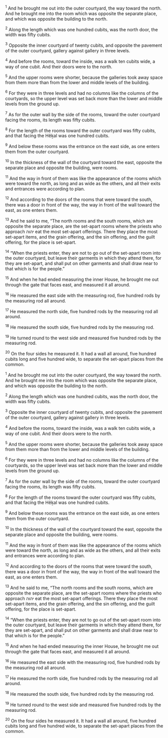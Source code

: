 <sup>1</sup> And he brought me out into the outer courtyard, the way toward the north. And he brought me into the room which was opposite the separate place, and which was opposite the building to the north.

<sup>2</sup> Along the length which was one hundred cubits, was the north door, the width was fifty cubits.

<sup>3</sup> Opposite the inner courtyard of twenty cubits, and opposite the pavement of the outer courtyard, gallery against gallery in three levels.

<sup>4</sup> And before the rooms, toward the inside, was a walk ten cubits wide, a way of one cubit. And their doors were to the north.

<sup>5</sup> And the upper rooms were shorter, because the galleries took away space from them more than from the lower and middle levels of the building.

<sup>6</sup> For they were in three levels and had no columns like the columns of the courtyards, so the upper level was set back more than the lower and middle levels from the ground up.

<sup>7</sup> As for the outer wall by the side of the rooms, toward the outer courtyard facing the rooms, its length was fifty cubits.

<sup>8</sup> For the length of the rooms toward the outer courtyard was fifty cubits, and that facing the Hĕḵal was one hundred cubits.

<sup>9</sup> And below these rooms was the entrance on the east side, as one enters them from the outer courtyard.

<sup>10</sup> In the thickness of the wall of the courtyard toward the east, opposite the separate place and opposite the building, were rooms.

<sup>11</sup> And the way in front of them was like the appearance of the rooms which were toward the north, as long and as wide as the others, and all their exits and entrances were according to plan.

<sup>12</sup> And according to the doors of the rooms that were toward the south, there was a door in front of the way, the way in front of the wall toward the east, as one enters them.

<sup>13</sup> And he said to me, “The north rooms and the south rooms, which are opposite the separate place, are the set-apart rooms where the priests who approach יהוה eat the most set-apart offerings. There they place the most set-apart items, and the grain offering, and the sin offering, and the guilt offering, for the place is set-apart.

<sup>14</sup> “When the priests enter, they are not to go out of the set-apart room into the outer courtyard, but leave their garments in which they attend there, for they are set-apart, and shall put on other garments and shall draw near to that which is for the people.”

<sup>15</sup> And when he had ended measuring the inner House, he brought me out through the gate that faces east, and measured it all around.

<sup>16</sup> He measured the east side with the measuring rod, five hundred rods by the measuring rod all around.

<sup>17</sup> He measured the north side, five hundred rods by the measuring rod all around.

<sup>18</sup> He measured the south side, five hundred rods by the measuring rod.

<sup>19</sup> He turned round to the west side and measured five hundred rods by the measuring rod.

<sup>20</sup> On the four sides he measured it. It had a wall all around, five hundred cubits long and five hundred wide, to separate the set-apart places from the common.

<sup>1</sup> And he brought me out into the outer courtyard, the way toward the north. And he brought me into the room which was opposite the separate place, and which was opposite the building to the north.

<sup>2</sup> Along the length which was one hundred cubits, was the north door, the width was fifty cubits.

<sup>3</sup> Opposite the inner courtyard of twenty cubits, and opposite the pavement of the outer courtyard, gallery against gallery in three levels.

<sup>4</sup> And before the rooms, toward the inside, was a walk ten cubits wide, a way of one cubit. And their doors were to the north.

<sup>5</sup> And the upper rooms were shorter, because the galleries took away space from them more than from the lower and middle levels of the building.

<sup>6</sup> For they were in three levels and had no columns like the columns of the courtyards, so the upper level was set back more than the lower and middle levels from the ground up.

<sup>7</sup> As for the outer wall by the side of the rooms, toward the outer courtyard facing the rooms, its length was fifty cubits.

<sup>8</sup> For the length of the rooms toward the outer courtyard was fifty cubits, and that facing the Hĕḵal was one hundred cubits.

<sup>9</sup> And below these rooms was the entrance on the east side, as one enters them from the outer courtyard.

<sup>10</sup> In the thickness of the wall of the courtyard toward the east, opposite the separate place and opposite the building, were rooms.

<sup>11</sup> And the way in front of them was like the appearance of the rooms which were toward the north, as long and as wide as the others, and all their exits and entrances were according to plan.

<sup>12</sup> And according to the doors of the rooms that were toward the south, there was a door in front of the way, the way in front of the wall toward the east, as one enters them.

<sup>13</sup> And he said to me, “The north rooms and the south rooms, which are opposite the separate place, are the set-apart rooms where the priests who approach יהוה eat the most set-apart offerings. There they place the most set-apart items, and the grain offering, and the sin offering, and the guilt offering, for the place is set-apart.

<sup>14</sup> “When the priests enter, they are not to go out of the set-apart room into the outer courtyard, but leave their garments in which they attend there, for they are set-apart, and shall put on other garments and shall draw near to that which is for the people.”

<sup>15</sup> And when he had ended measuring the inner House, he brought me out through the gate that faces east, and measured it all around.

<sup>16</sup> He measured the east side with the measuring rod, five hundred rods by the measuring rod all around.

<sup>17</sup> He measured the north side, five hundred rods by the measuring rod all around.

<sup>18</sup> He measured the south side, five hundred rods by the measuring rod.

<sup>19</sup> He turned round to the west side and measured five hundred rods by the measuring rod.

<sup>20</sup> On the four sides he measured it. It had a wall all around, five hundred cubits long and five hundred wide, to separate the set-apart places from the common.

